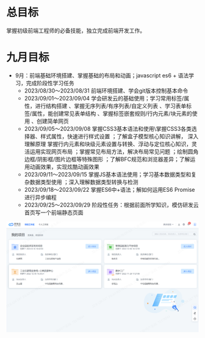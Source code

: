 # 总目标
掌握初级前端工程师的必备技能，独立完成前端开发工作。

# 九月目标
- 9月：前端基础环境搭建、掌握基础的布局和动画；javascript es6 + 语法学习，完成阶段性学习任务
    - 2023/08/30～2023/08/31 前端环境搭建、学会git版本控制基本命令
    - 2023/09/01～2023/09/04 学会研发云的基础使用；学习常用标签/属性，进行结构搭建 、掌握无序列表/有序列表/自定义列表 、学习表单标签/属性，能创建常见表单结构 、掌握标签嵌套规则/行内元素/块元素的使用 、创建简单网页
    - 2023/09/05～2023/09/08 掌握CSS3基本语法和使用\掌握CSS3各类选择器、样式属性，快速进行样式设置 ；了解盒子模型核心知识讲解， 深入理解原理 掌握行内元素和块级元素设置与转换、浮动与定位核心知识，灵活运用实现网页布局 ；掌握常见布局方法，解决布局常见问题 ；绘制圆角边框/阴影框/图片边框等特殊图形 ；了解BFC规范和浏览器差异；了解运用动画效果，实现炫酷动画效果 
    - 2023/09/11～2023/09/15 掌握JS基本语法使用；学习基本数据类型和复杂数据类型使用 ；深入理解数据类型转换与检测 
    - 2023/09/18～2023/09/22 掌握ES6中+语法；解如何运用ES6 Promise进行异步编程 
    - 2023/09/25～2023/09/29 阶段性任务：根据前面所学知识，模仿研发云首页写一个前端静态页面

![](/研发云首页.png)